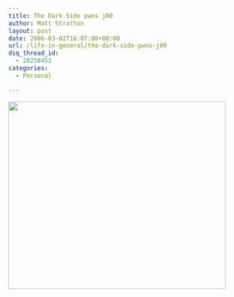 ```yaml
---
title: The Dark Side pwns j00
author: Matt Stratton
layout: post
date: 2006-03-02T16:07:00+00:00
url: /life-in-general/the-dark-side-pwns-j00
dsq_thread_id:
  - 28258452
categories:
  - Personal

---
```

<img src="http://students.cs.byu.edu/~neilself/owned.jpg" width="432" height="373" />